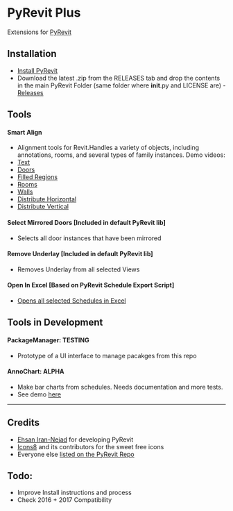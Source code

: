 # PyRevit Plus

Extensions for [PyRevit](https://raw.githubusercontent.com/eirannejad/pyRevit/master/README.md)

## Installation
* [Install PyRevit](https://github.com/eirannejad/pyRevit/)
* Download the latest .zip from the RELEASES tab and drop the contents in the main PyRevit Folder (same folder where __init__.py and LICENSE are) - [Releases](https://github.com/gtalarico/pyrevitplus/tree/master/release)

## Tools

#### Smart Align
* Alignment tools for Revit.Handles a variety of objects, including annotations, rooms, and several types of family instances. Demo videos:
* [Text](https://vimeo.com/174676628)
* [Doors](https://vimeo.com/174676630)
* [Filled Regions](https://vimeo.com/174676631)
* [Rooms](https://vimeo.com/174676632)
* [Walls](https://vimeo.com/174676629)
* [Distribute Horizontal](https://vimeo.com/176463031)
* [Distribute Vertical](https://vimeo.com/176463029)

#### Select Mirrored Doors [Included in default PyRevit lib]
* Selects all door instances that have been mirrored

#### Remove Underlay [Included in default PyRevit lib]
* Removes Underlay from all selected Views

#### Open In Excel [Based on PyRevit Schedule Export Script]
* [Opens all selected Schedules in Excel](https://vimeo.com/175722720)

## Tools in Development

#### PackageManager: TESTING
* Prototype of a UI interface to manage pacakges from this repo

#### AnnoChart: ALPHA
* Make bar charts from schedules. Needs documentation and more tests.
* See demo [here](https://vimeo.com/177012499)

---

## Credits
* [Ehsan Iran-Nejad](https://github.com/eirannejad) for developing PyRevit
* [Icons8](https://icons8.com/) and its contributors for the sweet free icons
* Everyone else  [listed on the PyRevit Repo](https://github.com/eirannejad/pyRevit/blob/master/README.md#credits)

## Todo:
* Improve Install instructions and process
* Check 2016 + 2017 Compatibility
